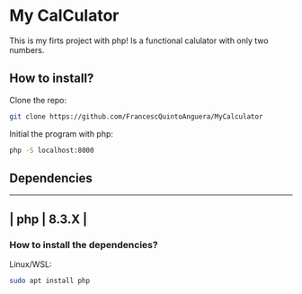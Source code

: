 # My CalCulator

This is my firts project with php! Is a functional calulator with only two numbers. 

## How to install?

Clone the repo:

```bash
git clone https://github.com/FrancescQuintoAnguera/MyCalculator
```

Initial the program with php:

```bash
php -S localhost:8000
```

## Dependencies

---------------
| php | 8.3.X |
---------------

### How to install the dependencies?

Linux/WSL:

```bash
sudo apt install php
```

